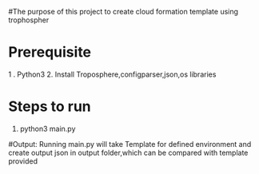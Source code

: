 
#The purpose of this project to create cloud formation template using trophospher

# Prerequisite 
 1 . Python3
 2. Install Troposphere,configparser,json,os libraries
 
# Steps to run 
1. python3 main.py 

#Output:
 Running main.py will take Template for defined environment and create output json in output folder,which can be compared with template provided
 